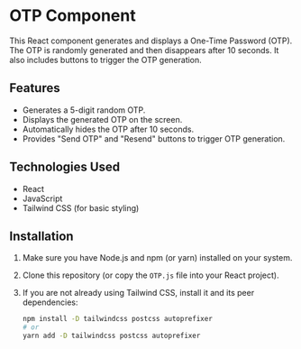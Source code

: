 # OTP Component

This React component generates and displays a One-Time Password (OTP). The OTP is randomly generated and then disappears after 10 seconds. It also includes buttons to trigger the OTP generation.

## Features

- Generates a 5-digit random OTP.
- Displays the generated OTP on the screen.
- Automatically hides the OTP after 10 seconds.
- Provides "Send OTP" and "Resend" buttons to trigger OTP generation.

## Technologies Used

- React
- JavaScript
- Tailwind CSS (for basic styling)

## Installation

1. Make sure you have Node.js and npm (or yarn) installed on your system.
2. Clone this repository (or copy the `OTP.js` file into your React project).
3. If you are not already using Tailwind CSS, install it and its peer dependencies:

   ```bash
   npm install -D tailwindcss postcss autoprefixer
   # or
   yarn add -D tailwindcss postcss autoprefixer
